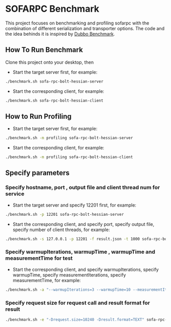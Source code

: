 # SOFARPC Benchmark
This project focuses on benchmarking and profiling sofarpc with the combination of different serialization and transporter options. The code and the idea behinds it is inspired by [Dubbo Benchmark](https://github.com/apache/dubbo-benchmark).

## How To Run Benchmark
Clone this project onto your desktop, then
* Start the target server first, for example:

```bash
./benchmark.sh sofa-rpc-bolt-hessian-server
```

* Start the corresponding client, for example: 

```bash
./benchmark.sh sofa-rpc-bolt-hessian-client
```

## How to Run Profiling
* Start the target server first, for example:

```bash
./benchmark.sh -m profiling sofa-rpc-bolt-hessian-server
```

* Start the corresponding client, for example:

```bash
./benchmark.sh -m profiling sofa-rpc-bolt-hessian-client
```

## Specify parameters 

### Specify hostname, port , output file and client thread num for service

* Start the target server and specify 12201 first, for example:

```bash
./benchmark.sh -p 12201 sofa-rpc-bolt-hessian-server
```

* Start the corresponding client, and specify port, specify output file, specify number of client threads, for example:

```bash
./benchmark.sh -s 127.0.0.1 -p 12201 -f result.json -t 1000 sofa-rpc-bolt-hessian-client
```

### Specify warmupIterations, warmupTime , warmupTime and measurementTime for test

* Start the corresponding client, and specify warmupIterations, specify warmupTime, specify measurementIterations, specify measurementTime, for example:

```bash
./benchmark.sh -a "--warmupIterations=3 --warmupTime=10 --measurementIterations=3 --measurementTime=150" sofa-rpc-bolt-hessian-client
```

### Specify request size for request call and result format for result

```bash
./benchmark.sh -e "-Drequest.size=10240 -Dresult.format=TEXT" sofa-rpc-bolt-hessian-client
```